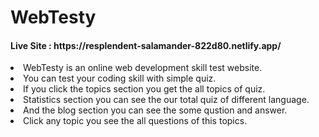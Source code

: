 <h1>WebTesty</h1>

<h4>Live Site : https://resplendent-salamander-822d80.netlify.app/</h4>

<li>WebTesty is an online web development skill test website.</li>
<li>You can test your coding skill with simple quiz.</li>
<li>If you click the topics section you get the all topics of quiz.</li>
<li>Statistics section you can see the our total quiz of different language.</li>
<li>And the blog section you can see the some qustion and answer.</li>
<li>Click any topic you see the all questions of this topics.</li>
